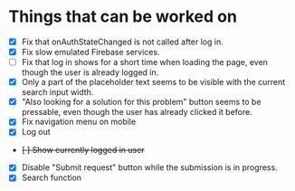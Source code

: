 # Things that can be worked on

* [X] Fix that onAuthStateChanged is not called after log in.
* [X] Fix slow emulated Firebase services.
* [ ] Fix that log in shows for a short time when loading the page,
      even though the user is already logged in.
* [X] Only a part of the placeholder text seems to be visible with the current search input width.
* [X] "Also looking for a solution for this problem" button seems to be pressable, 
      even though the user has already clicked it before.
* [X] Fix navigation menu on mobile
* [X] Log out
* ~~[ ] Show currently logged in user~~
* [X] Disable "Submit request" button while the submission is in progress.
* [X] Search function

